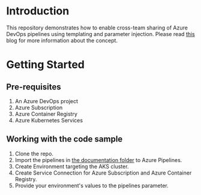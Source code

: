 # Introduction 
This repository demonstrates how to enable cross-team sharing of Azure DevOps pipelines using templating and parameter injection.
Please read [this]() blog for more information about the concept.

# Getting Started

## Pre-requisites
1. An Azure DevOps project
2. Azure Subscription
3. Azure Container Registry
4. Azure Kubernetes Services

## Working with the code sample
1. Clone the repo.
2. Import the pipelines in [the documentation folder](./docs/demo/nodejs/.azure/ci-azure-pipelines.yml) to Azure Pipelines.
3. Create Environment targeting the AKS cluster.
4. Create Service Connection for Azure Subscription and Azure Container Registry.
3. Provide your environment's values to the pipelines parameter.
